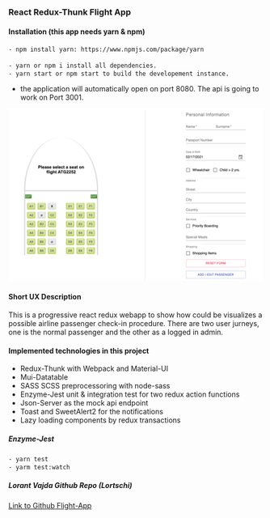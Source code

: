 ### React Redux-Thunk Flight App

#### Installation (this app needs yarn & npm)
```
- npm install yarn: https://www.npmjs.com/package/yarn

- yarn or npm i install all dependencies.
- yarn start or npm start to build the developement instance.
```
- the application will automatically open on port 8080. The api is going to work on Port 3001.

!['home'](public/images/flight-app.png)

#### Short UX Description

This is a progressive react redux webapp to show how could be visualizes a possible airline passenger check-in procedure.
There are two user jurneys, one is the normal passenger and the other as a logged in admin.

#### Implemented technologies in this project

- Redux-Thunk with Webpack and Material-UI
- Mui-Datatable
- SASS SCSS preprocessoring with node-sass
- Enzyme-Jest unit & integration test for two
  redux action functions
- Json-Server as the mock api endpoint
- Toast and SweetAlert2 for the notifications
- Lazy loading components by redux transactions

##### Enzyme-Jest
```
- yarn test
- yarm test:watch
```
##### Lorant Vajda Github Repo (Lortschi)
[Link to Github Flight-App](https://github.com/lortschi/flight-app)




